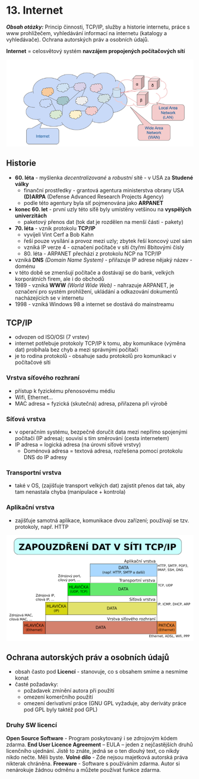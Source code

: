 # 13. Internet

***Obsah otázky:*** Princip činnosti, TCP/IP, služby a historie internetu, práce s www prohlížečem, vyhledávání informací na internetu (katalogy a vyhledávače). Ochrana autorských práv a osobních údajů.  

**Internet** = celosvětový systém **navzájem propojených počítačových sítí**

![](res/13_NetOfNets.png)

## Historie
- **60. léta** - myšlenka *decentralizované* a *robustní* sítě -  v USA za **Studené války**
    - finanční prostředky - grantová agentura ministerstva obrany USA **(D)ARPA** (Defense Advanced Research Projects Agency) 
    - podle této agentury byla síť pojmenována jako **ARPANET**
- **konec 60. let** - první uzly této síťě byly umístěny vetšinou na **vyspělých univerzitách**
    - paketový přenos dat (tok dat je rozdělen na menší části - pakety)
- **70. léta** - vznik protokolu **TCP/IP**
    - vyvíjeli Vint Cerf a Bob Kahn
    - řeší pouze vysílání a provoz mezi uzly; zbytek řeší koncový uzel sám
    - vzniká IP verze 4 - označení počítače v síti čtyřmi 8bitovými čísly
    - 80\. léta - ARPANET přechází z protokolu NCP na TCP/IP 
- vzniká **DNS** *(Domain Name System)* - přiřazuje IP adrese nějaký název - doménu
- v této době se zmenšují počítače a dostávají se do bank, velkých korporátních firem, ale i do obchodů
- 1989 - vzniká **WWW** *(World Wide Web)* - nahrazuje ARPANET, je označení pro systém prohlížení, ukládání a odkazování dokumentů nacházejících se v internetu
- 1998 - vzniká Windows 98 a internet se dostává do mainstreamu

## TCP/IP
- odvozen od ISO/OSI (7 vrstev)
- internet potřebuje protokoly TCP/IP k tomu, aby komunikace (výměna dat) probíhala bez chyb a mezi správnými počítači
- je to rodina protokolů - obsahuje sadu protokolů pro komunikaci v počítačové síti

### Vrstva síťového rozhraní
- přístup k fyzickému přenosovému médiu
- Wifi, Ethernet...
- MAC adresa = fyzická (skutečná) adresa, přiřazena při výrobě

### Síťová vrstva
- v operačním systému, bezpečně doručit data mezi nepřímo spojenými počítači (IP adresa); souvisí s tím směrování (cesta internetem)
- IP adresa = logická adresa (na úrovni síťové vrstvy)
    - Doménová adresa = textová adresa, rozřešena pomocí protokolu DNS do IP adresy

### Transportní vrstva
- také v OS, (zajišťuje transport velkých dat) zajistit přenos dat tak, aby tam nenastala chyba (manipulace + kontrola)

### Aplikační vrstva
- zajišťuje samotná aplikace, komunikace dvou zařízení; používají se tzv. protokoly, např. HTTP

![](res/13_TCPIP_Encapsulation.svg)


## Ochrana autorských práv a osobních údajů
- obsah často pod **Licencí** - stanovuje, co s obsahem smíme a nesmíme konat
- časté požadavky:
    - požadavek zmínění autora při použití
    - omezení komerčního použití
    - omezení derivativní práce (GNU GPL vyžaduje, aby deriváty práce pod GPL byly taktéž pod GPL)

### Druhy SW licencí
**Open Source Software** - Program poskytovaný i se zdrojovým kódem zdarma.
**End User Licence Agreement** – EULA – jeden z nejčastějších druhů licenčního ujednání. Jistě to znáte, jedná se o ten dlouhý text, co nikdy nikdo nečte. Měli byste. 
**Volné dílo** - Zde nejsou majetková autorská práva nikterak chráněna. 
**Freeware** - Software s používáním zdarma. Autor si nenárokuje žádnou odměnu a můžete používat funkce zdarma.